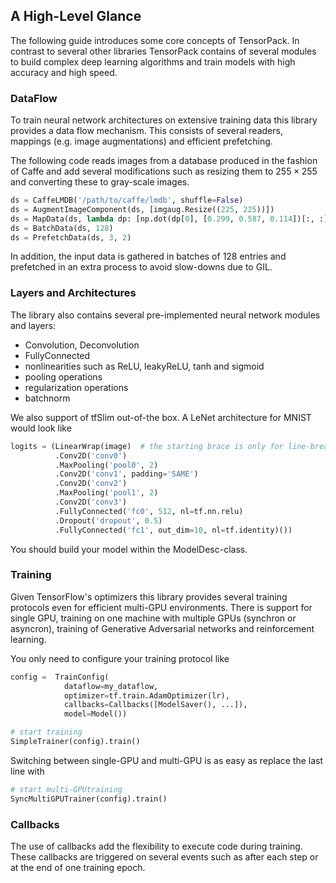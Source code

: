 
## A High-Level Glance

The following guide introduces some core concepts of TensorPack. In contrast to several other libraries TensorPack contains of several modules to build complex deep learning algorithms and train models with high accuracy and high speed.

### DataFlow
To train neural network architectures on extensive training data this library provides a data flow mechanism. This consists of several readers, mappings (e.g. image augmentations) and efficient prefetching.

The following code reads images from a database produced in the fashion of Caffe and add several modifications such as resizing them to $255\times 255$ and converting these to gray-scale images. 

````python
ds = CaffeLMDB('/path/to/caffe/lmdb', shuffle=False)
ds = AugmentImageComponent(ds, [imgaug.Resize((225, 225))])
ds = MapData(ds, lambda dp: [np.dot(dp[0], [0.299, 0.587, 0.114])[:, :]])
ds = BatchData(ds, 128)
ds = PrefetchData(ds, 3, 2)
````

In addition, the input data is gathered in batches of 128 entries and prefetched in an extra process to avoid slow-downs due to GIL.

### Layers and Architectures
The library also contains several pre-implemented neural network modules and layers:
- Convolution, Deconvolution
- FullyConnected
- nonlinearities such as ReLU, leakyReLU, tanh and sigmoid
- pooling operations
- regularization operations
- batchnorm

We also support of tfSlim out-of-the box. A LeNet architecture for MNIST would look like

````python
logits = (LinearWrap(image)  # the starting brace is only for line-breaking
          .Conv2D('conv0')
          .MaxPooling('pool0', 2)
          .Conv2D('conv1', padding='SAME')
          .Conv2D('conv2')
          .MaxPooling('pool1', 2)
          .Conv2D('conv3')
          .FullyConnected('fc0', 512, nl=tf.nn.relu)
          .Dropout('dropout', 0.5)
          .FullyConnected('fc1', out_dim=10, nl=tf.identity)())
````

You should build your model within the ModelDesc-class.

### Training
Given TensorFlow's optimizers this library provides several training protocols even for efficient multi-GPU environments. There is support for single GPU, training on one machine with multiple GPUs (synchron or asyncron), training of Generative Adversarial networks and reinforcement learning.

You only need to configure your training protocol like

````python
config =  TrainConfig(
            dataflow=my_dataflow, 
            optimizer=tf.train.AdamOptimizer(lr),
            callbacks=Callbacks([ModelSaver(), ...]),
            model=Model())

# start training
SimpleTrainer(config).train()
````

Switching between single-GPU and multi-GPU is as easy as replace the last line with

````python
# start multi-GPUtraining
SyncMultiGPUTrainer(config).train()
````

### Callbacks

The use of callbacks add the flexibility to execute code during training. These callbacks are triggered on several events such as after each step or at the end of one training epoch.